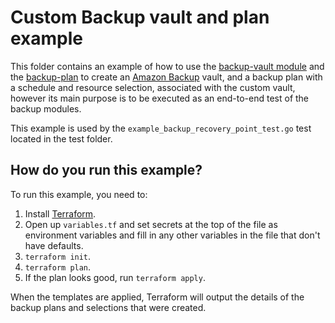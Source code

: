 # Custom Backup vault and plan example

This folder contains an example of how to use the [backup-vault module](/modules/backup-vault/README.md) and the [backup-plan](/modules/backup-plan/README.md) to create an [Amazon
Backup](https://aws.amazon.com/backup) vault, and a backup plan with a schedule and resource selection, associated with the custom vault, however its main purpose is to be executed as an end-to-end test of the backup modules.

This example is used by the `example_backup_recovery_point_test.go` test located in the test folder.

## How do you run this example?

To run this example, you need to:

1. Install [Terraform](https://www.terraform.io/).
1. Open up `variables.tf` and set secrets at the top of the file as environment variables and fill in any other variables in
   the file that don't have defaults.
1. `terraform init`.
1. `terraform plan`.
1. If the plan looks good, run `terraform apply`.

When the templates are applied, Terraform will output the details of the backup plans and selections that were created.

